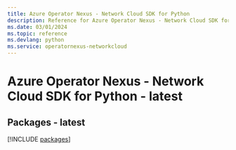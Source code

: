 ```yaml
---
title: Azure Operator Nexus - Network Cloud SDK for Python
description: Reference for Azure Operator Nexus - Network Cloud SDK for Python
ms.date: 03/01/2024
ms.topic: reference
ms.devlang: python
ms.service: operatornexus-networkcloud
---
```

# Azure Operator Nexus - Network Cloud SDK for Python - latest
## Packages - latest
[!INCLUDE [packages](operator-nexus---network-cloud-index.md)]